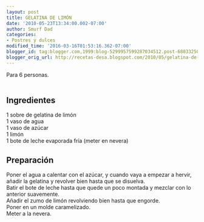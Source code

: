 ```yaml
---
layout: post
title: GELATINA DE LIMÓN
date: '2010-05-23T13:34:00.002-07:00'
author: Smurf Dad
categories:
- Postres y dulces
modified_time: '2016-03-16T01:53:16.362-07:00'
blogger_id: tag:blogger.com,1999:blog-5299957599287034512.post-6803325011155340498
blogger_orig_url: http://recetas-desa.blogspot.com/2010/05/gelatina-de-limon.html
---
```


Para 6 personas.<br /><a name='more'></a><br /><h2>Ingredientes</h2><p>1 sobre de gelatina de lim&oacute;n<br />1 vaso de agua<br />1 vaso de az&uacute;car<br />1 lim&oacute;n<br />1 bote de leche evaporada fr&iacute;a (meter en nevera)</p><h2>Preparaci&oacute;n</h2><p>Poner el agua a calentar con el az&uacute;car, y cuando vaya a empezar a hervir, a&ntilde;adir la gelatina y revolver bien hasta que se disuelva.<br />Batir el bote de leche hasta que quede un poco montada y mezclar con lo anterior suavemente.<br />A&ntilde;adir el zumo de lim&oacute;n revolviendo bien hasta que engorde.<br />Poner en un molde caramelizado.<br />Meter a la nevera.</p>